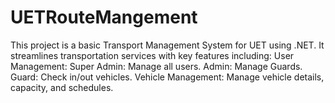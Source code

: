 # UETRouteMangement
This project is a basic Transport Management System for UET using .NET. It streamlines transportation services with key features including:  User Management: Super Admin: Manage all users. Admin: Manage Guards. Guard: Check in/out vehicles. Vehicle Management: Manage vehicle details, capacity, and schedules.

